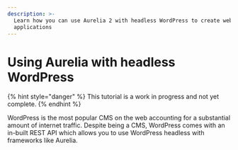 ```yaml
---
description: >-
  Learn how you can use Aurelia 2 with headless WordPress to create web
  applications
---
```


# Using Aurelia with headless WordPress

{% hint style="danger" %}
This tutorial is a work in progress and not yet complete.
{% endhint %}

WordPress is the most popular CMS on the web accounting for a substantial amount of internet traffic. Despite being a CMS, WordPress comes with an in-built REST API which allows you to use WordPress headless with frameworks like Aurelia.


